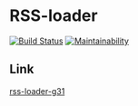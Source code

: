 # RSS-loader

[![Build Status](https://travis-ci.org/gabos31/project-lvl3-s258.svg?branch=master)](https://travis-ci.org/gabos31/project-lvl3-s258)
[![Maintainability](https://api.codeclimate.com/v1/badges/edaeddf0cce43a5822fe/maintainability)](https://codeclimate.com/github/gabos31/project-lvl3-s258/maintainability)

## Link
[rss-loader-g31](http://rss-g31.surge.sh)
